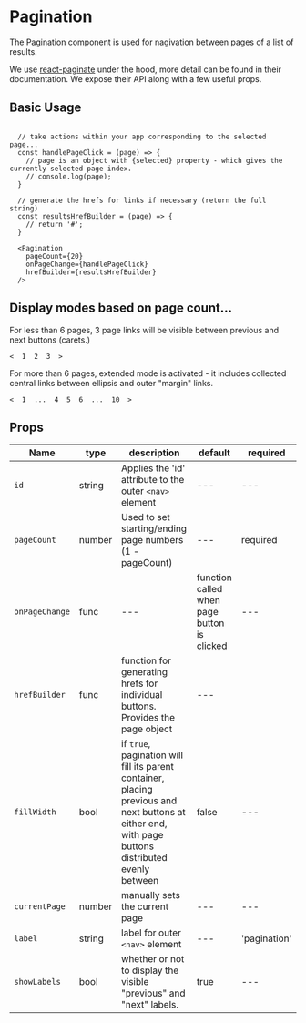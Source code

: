 
# Pagination
The Pagination component is used for nagivation between pages of a list of results.

We use [react-paginate](https://github.com/AdeleD/react-paginate) under the hood, more detail can be found in their documentation. We expose their API along with a few useful props.

## Basic Usage

```

  // take actions within your app corresponding to the selected page...
  const handlePageClick = (page) => {
    // page is an object with {selected} property - which gives the currently selected page index.
    // console.log(page);
  }

  // generate the hrefs for links if necessary (return the full string)
  const resultsHrefBuilder = (page) => {
    // return '#';
  }

  <Pagination
    pageCount={20}
    onPageChange={handlePageClick}
    hrefBuilder={resultsHrefBuilder}
  />
```

## Display modes based on page count...
For less than 6 pages, 3 page links will be visible between previous and next buttons (carets.)
```
<  1  2  3  >
```

For more than 6 pages, extended mode is activated - it includes collected central links between ellipsis and outer "margin" links.
```
<  1  ...  4  5  6  ...  10  >
```

## Props

Name | type | description | default | required
--- | --- | --- | --- | ---
  `id` | string | Applies the 'id' attribute to the outer `<nav>` element | --- | ---
  `pageCount`| number | Used to set starting/ending page numbers (1 - pageCount) | --- | required
  `onPageChange` | func | --- | function called when page button is clicked | ---
  `hrefBuilder` | func | function for generating hrefs for individual buttons. Provides the page object  | ---
  `fillWidth` | bool | if `true`, pagination will fill its parent container, placing previous and next buttons at either end, with page buttons distributed evenly between | false | ---
  `currentPage` | number | manually sets the current page | --- | ---
  `label` | string | label for outer `<nav>` element | --- | 'pagination' | ---
  `showLabels` | bool | whether or not to display the visible "previous" and "next" labels. | true | ---

 
